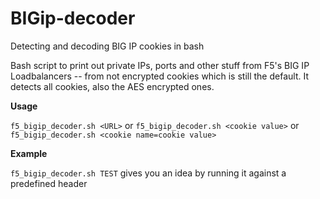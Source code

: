 # BIGip-decoder

Detecting and decoding BIG IP cookies in bash

Bash script to print out private IPs, ports and other stuff from F5's BIG IP Loadbalancers -- from not encrypted cookies which is still the default. It detects all cookies, also the AES encrypted ones.

**Usage**

``f5_bigip_decoder.sh <URL>`` or ``f5_bigip_decoder.sh <cookie value>`` or ``f5_bigip_decoder.sh <cookie name=cookie value>``

**Example**

``f5_bigip_decoder.sh TEST`` gives you an idea by running it against a predefined header
